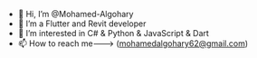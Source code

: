 - 👋 Hi, I’m @Mohamed-Algohary
- 👋 I’m a Flutter and Revit developer
- 👀 I’m interested in C# & Python & JavaScript & Dart
- 📫 How to reach me---> (mohamedalgohary62@gmail.com)
